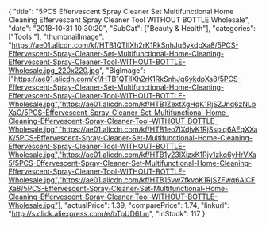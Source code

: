 {
	"title": "5PCS Effervescent Spray Cleaner Set Multifunctional Home Cleaning Effervescent Spray Cleaner Tool WITHOUT BOTTLE Wholesale",
	"date": "2018-10-31 10:30:20",
	"SubCat": ["Beauty & Health"],
	"categories": ["Tools "],
	"thumbnailImage": "https://ae01.alicdn.com/kf/HTB1QTIlXh2rK1RkSnhJq6ykdpXa8/5PCS-Effervescent-Spray-Cleaner-Set-Multifunctional-Home-Cleaning-Effervescent-Spray-Cleaner-Tool-WITHOUT-BOTTLE-Wholesale.jpg_220x220.jpg",
	"BigImage": ["https://ae01.alicdn.com/kf/HTB1QTIlXh2rK1RkSnhJq6ykdpXa8/5PCS-Effervescent-Spray-Cleaner-Set-Multifunctional-Home-Cleaning-Effervescent-Spray-Cleaner-Tool-WITHOUT-BOTTLE-Wholesale.jpg","https://ae01.alicdn.com/kf/HTB1ZextXgHqK1RjSZJnq6zNLpXaO/5PCS-Effervescent-Spray-Cleaner-Set-Multifunctional-Home-Cleaning-Effervescent-Spray-Cleaner-Tool-WITHOUT-BOTTLE-Wholesale.jpg","https://ae01.alicdn.com/kf/HTB1eo7lXdjvK1RjSspiq6AEqXXaK/5PCS-Effervescent-Spray-Cleaner-Set-Multifunctional-Home-Cleaning-Effervescent-Spray-Cleaner-Tool-WITHOUT-BOTTLE-Wholesale.jpg","https://ae01.alicdn.com/kf/HTB1y23lXizxK1Rjy1zkq6yHrVXa5/5PCS-Effervescent-Spray-Cleaner-Set-Multifunctional-Home-Cleaning-Effervescent-Spray-Cleaner-Tool-WITHOUT-BOTTLE-Wholesale.jpg","https://ae01.alicdn.com/kf/HTB15vw7fkvoK1RjSZFwq6AiCFXa8/5PCS-Effervescent-Spray-Cleaner-Set-Multifunctional-Home-Cleaning-Effervescent-Spray-Cleaner-Tool-WITHOUT-BOTTLE-Wholesale.jpg"],
	"actualPrice": 1.39,
	"comparePrice": 1.74,
	"linkurl": "http://s.click.aliexpress.com/e/bTpUD6Lm",
	"inStock": 117
}
